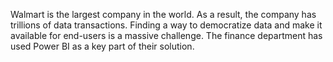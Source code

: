 Walmart is the largest company in the world. As a result, the company has trillions of data transactions. Finding a way to democratize data and make it available for end-users is a massive challenge. The finance department has used Power BI as a key part of their solution.
